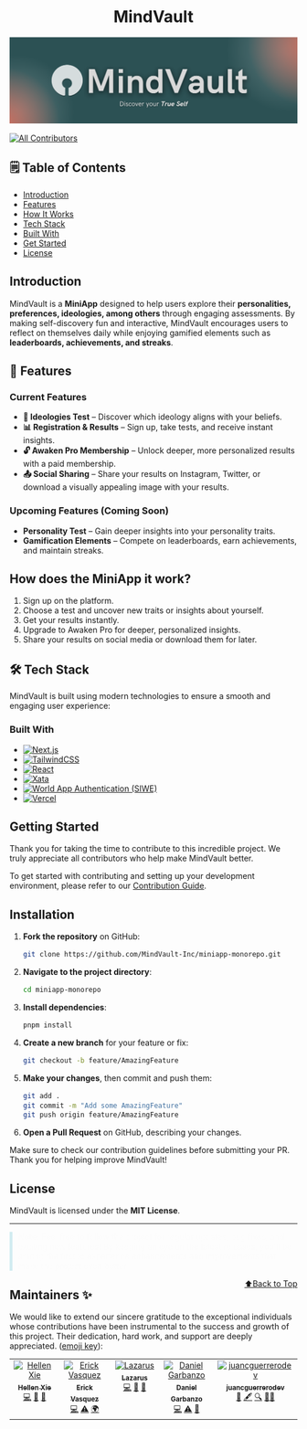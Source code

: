  
<h1 align="center">MindVault</h1>
 <p align="center">
    <img src="docs\img\MindVaultBanner.png" width="700">
</p>


<!-- ALL-CONTRIBUTORS-BADGE:START - Do not remove or modify this section -->
[![All Contributors](https://img.shields.io/badge/all_contributors-5-orange.svg?style=flat-square)](#contributors-)
<!-- ALL-CONTRIBUTORS-BADGE:END -->

## 🗒️ Table of Contents
- [Introduction](#introduction)
- [Features](#-features)
- [How It Works](#-how-it-works)
- [Tech Stack](#️-tech-stack)
- [Built With](#built-with)
- [Get Started](#getting-started)
- [License](#-license)

## Introduction

MindVault is a **MiniApp** designed to help users explore their **personalities, preferences, ideologies, among others** through engaging assessments. By making self-discovery fun and interactive, MindVault encourages users to reflect on themselves daily while enjoying gamified elements such as **leaderboards, achievements, and streaks**.


## 🌟 Features

### **Current Features**
- **🧭 Ideologies Test** – Discover which ideology aligns with your beliefs.
- **📊 Registration & Results** – Sign up, take tests, and receive instant insights.
- **🔓 Awaken Pro Membership** – Unlock deeper, more personalized results with a paid membership.
- **📤 Social Sharing** – Share your results on Instagram, Twitter, or download a visually appealing image with your results.

### **Upcoming Features** (Coming Soon)
- **Personality Test** – Gain deeper insights into your personality traits.
- **Gamification Elements** – Compete on leaderboards, earn achievements, and maintain streaks.

## How does the MiniApp it work?
1. Sign up on the platform.
2. Choose a test and uncover new traits or insights about yourself.
3. Get your results instantly.
4. Upgrade to Awaken Pro for deeper, personalized insights.
5. Share your results on social media or download them for later.

## 🛠️ Tech Stack
MindVault is built using modern technologies to ensure a smooth and engaging user experience:

### Built With
- [![Next.js](https://img.shields.io/badge/-Next.js-000000?style=flat&logo=next.js&logoColor=white)](https://nextjs.org/)
- [![TailwindCSS](https://img.shields.io/badge/-TailwindCSS-06B6D4?style=flat&logo=tailwindcss&logoColor=white)](https://tailwindcss.com/)
- [![React](https://img.shields.io/badge/-React-61DAFB?style=flat&logo=react&logoColor=white)](https://reactjs.org/)
- [![Xata](https://img.shields.io/badge/-Xata-1E1E1E?style=flat&logo=xata&logoColor=white)](https://xata.io/)
- [![World App Authentication (SIWE)](https://img.shields.io/badge/-World%20App%20Authentication-22A7F0?style=flat&logo=worldcoin&logoColor=white)](https://worldcoin.org/)
- [![Vercel](https://img.shields.io/badge/-Vercel-000000?style=flat&logo=vercel&logoColor=white)](https://vercel.com/)

## Getting Started
Thank you for taking the time to contribute to this incredible project. We truly appreciate all contributors who help make MindVault better.

To get started with contributing and setting up your development environment, please refer to our [Contribution Guide](CONTRIBUTING.md).

## Installation

1. **Fork the repository** on GitHub:
   ```sh
   git clone https://github.com/MindVault-Inc/miniapp-monorepo.git
   ```
2. **Navigate to the project directory**:
   ```sh
   cd miniapp-monorepo
   ```
3. **Install dependencies**:
   ```sh
   pnpm install
   ```
4. **Create a new branch** for your feature or fix:
   ```sh
   git checkout -b feature/AmazingFeature
   ```
5. **Make your changes**, then commit and push them:
   ```sh
   git add .
   git commit -m "Add some AmazingFeature"
   git push origin feature/AmazingFeature
   ```
6. **Open a Pull Request** on GitHub, describing your changes.

Make sure to check our contribution guidelines before submitting your PR. Thank you for helping improve MindVault! 

## License
MindVault is licensed under the **MIT License**.

---


<div style="border-left: 5px solid #d1ecf1; padding-left: 10px; color:rgb(252, 252, 252);">
  <strong>Note:</strong> 
Feel free to follow the project for regular updates, bug fixes, and exciting new features! By keeping an eye on the latest releases, you’ll be among the first to experience enhancements and improvements that make the project even better.
</div>


<a href="#top" style="float:right;">⬆️Back to Top</a>
## Maintainers ✨

We would like to extend our sincere gratitude to the exceptional individuals whose contributions have been instrumental to the success and growth of this project. Their dedication, hard work, and support are deeply appreciated. ([emoji key](https://allcontributors.org/docs/en/emoji-key)):

<!-- ALL-CONTRIBUTORS-LIST:START - Do not remove or modify this section -->
<!-- prettier-ignore-start -->
<!-- markdownlint-disable -->
<table>
  <tbody>
    <tr>
      <td align="center" valign="top" width="14.28%"><a href="https://github.com/t0fudev"><img src="https://avatars.githubusercontent.com/u/167961274?v=4?s=120" width="120px;" alt="Hellen Xie"/><br /><sub><b>Hellen Xie</b></sub></a><br /><a href="https://github.com/evgongora/miniapp-monorepo/commits?author=t0fudev" title="Code">💻</a> <a href="#design-t0fudev" title="Design">🎨</a> <a href="https://github.com/evgongora/miniapp-monorepo/commits?author=t0fudev" title="Documentation">📖</a></td>
      <td align="center" valign="top" width="14.28%"><a href="https://github.com/evgongora"><img src="https://avatars.githubusercontent.com/u/123427413?v=4?s=120" width="120px;" alt="Erick Vasquez"/><br /><sub><b>Erick Vasquez</b></sub></a><br /><a href="https://github.com/evgongora/miniapp-monorepo/commits?author=evgongora" title="Code">💻</a> <a href="https://github.com/evgongora/miniapp-monorepo/commits?author=evgongora" title="Tests">⚠️</a> <a href="#translation-evgongora" title="Translation">🌍</a></td>
      <td align="center" valign="top" width="14.28%"><a href="https://github.com/LazarusAA"><img src="https://avatars.githubusercontent.com/u/169322121?v=4?s=120" width="120px;" alt="Lazarus"/><br /><sub><b>Lazarus</b></sub></a><br /><a href="https://github.com/evgongora/miniapp-monorepo/commits?author=LazarusAA" title="Code">💻</a> <a href="#design-LazarusAA" title="Design">🎨</a> <a href="#data-LazarusAA" title="Data">🔣</a></td>
      <td align="center" valign="top" width="14.28%"><a href="https://github.com/bitfalt"><img src="https://avatars.githubusercontent.com/u/75431447?v=4?s=120" width="120px;" alt="Daniel Garbanzo"/><br /><sub><b>Daniel Garbanzo</b></sub></a><br /><a href="https://github.com/evgongora/miniapp-monorepo/commits?author=bitfalt" title="Code">💻</a> <a href="https://github.com/evgongora/miniapp-monorepo/commits?author=bitfalt" title="Tests">⚠️</a> <a href="#data-bitfalt" title="Data">🔣</a></td>
      <td align="center" valign="top" width="14.28%"><a href="https://github.com/juancguerrerodev"><img src="https://avatars.githubusercontent.com/u/201527159?v=4?s=120" width="120px;" alt="juancguerrerodev"/><br /><sub><b>juancguerrerodev</b></sub></a><br /><a href="#business-juancguerrerodev" title="Business development">💼</a> <a href="#content-juancguerrerodev" title="Content">🖋</a> <a href="#fundingFinding-juancguerrerodev" title="Funding Finding">🔍</a> <a href="#mentoring-juancguerrerodev" title="Mentoring">🧑‍🏫</a></td>
    </tr>
  </tbody>
</table>

<!-- markdownlint-restore -->
<!-- prettier-ignore-end -->

<!-- ALL-CONTRIBUTORS-LIST:END -->

